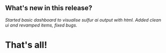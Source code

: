 ## What's new in this release?

_Started basic dashboard to visualise sulfur ai output with html._
_Added clean ui and revamped items, fixed bugs._

# That's all!
